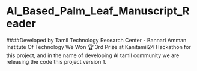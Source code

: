 # AI_Based_Palm_Leaf_Manuscript_Reader
####Developed by Tamil Technology Research Center - Bannari Amman Institute Of Technology
We Won 🏆 3rd Prize at Kanitamil24 Hackathon for this project, and in the name of developing AI tamil community we are releasing the code this project version 1.
